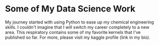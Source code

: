# Some of My Data Science Work

My journey started with using Python to ease up my chemical engineering skills. I couldn't imagine that I will switch my career completely to a new area. This respiratory contains some of my favorite kernels that I've published so far. For more, please visit my kaggle profile (link in my bio). 
